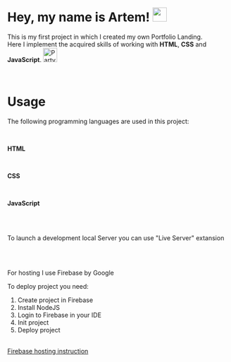 <h1>Hey, my name is Artem! <img src="https://github.com/blackcater/blackcater/raw/main/images/Hi.gif" height="32"/></h1>
<p>This is my first project in which I created my own Portfolio Landing. <br>
Here I implement the acquired skills of working with <b>HTML</b>, <b>CSS</b> and <b>JavaScript</b>. <img src="https://raw.githubusercontent.com/Tarikul-Islam-Anik/Animated-Fluent-Emojis/master/Emojis/Activities/Party%20Popper.png" alt="Party Popper" width="32" height="32" /></p> <br>
<h1>Usage</h1>
<p>The following programming languages are used in this project:</p><br>
<p><b>HTML</b></p><br>
<p><b>CSS</b></p><br>
<p><b>JavaScript</b></p><br><br>
<p>To launch a development local Server you can use "Live Server" extansion</p><br><br>

<p>For hosting I use Firebase by Google</p>
<p>To deploy project you need:<br>
<ol>
<li>Create project in Firebase</li>
<li>Install NodeJS</li>
<li>Login to Firebase in your IDE</li>
<li>Init project</li>
<li>Deploy project</li>
</ol><br>
<a href="https://firebase.google.com/docs/hosting?hl=en&authuser=1">Firebase hosting instruction</a><br><br>